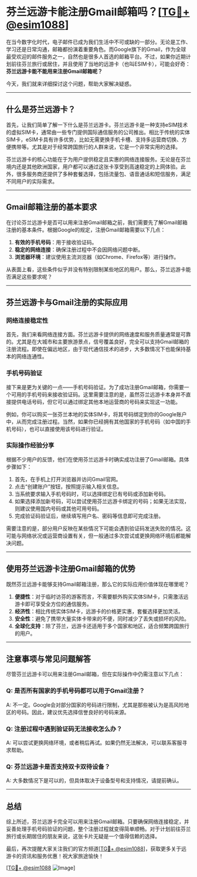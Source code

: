 # 芬兰远游卡能注册Gmail邮箱吗？[[TG💪+ @esim1088](https://t.me/s/esim1088)]

在当今数字化时代，电子邮件已成为我们生活中不可或缺的一部分。无论是工作、学习还是日常沟通，邮箱都扮演着重要角色。而Google旗下的Gmail，作为全球最受欢迎的邮件服务之一，自然也是很多人首选的邮箱平台。不过，如果你近期计划前往芬兰旅行或居住，并且使用了当地的远游卡（也叫ESIM卡），可能会好奇：**芬兰远游卡能不能用来注册Gmail邮箱呢？**

今天，我们就来详细探讨这个问题，帮助大家解决疑惑。

---

## 什么是芬兰远游卡？

首先，让我们简单了解一下什么是芬兰远游卡。芬兰远游卡是一种支持eSIM技术的虚拟SIM卡，通常由一些专门提供国际通信服务的公司推出。相比于传统的实体SIM卡，eSIM卡具有许多优势，比如无需更换手机卡槽、支持多运营商切换、方便携带等。尤其是对于经常跨国旅行的人群来说，它是一个非常实用的选择。

芬兰远游卡的核心功能在于为用户提供稳定且实惠的网络连接服务。无论是在芬兰境内还是其他欧洲国家，用户都可以通过这张卡享受到高速稳定的上网体验。此外，很多服务商还提供了多种套餐选择，包括流量包、语音通话和短信服务，满足不同用户的实际需求。

---

## Gmail邮箱注册的基本要求

在讨论芬兰远游卡是否可以用来注册Gmail邮箱之前，我们需要先了解Gmail邮箱注册的基本条件。根据Google的规定，注册Gmail邮箱需要以下几点：

1. **有效的手机号码**：用于接收验证码。
2. **稳定的网络连接**：确保注册过程中不会因网络问题中断。
3. **浏览器环境**：建议使用主流浏览器（如Chrome、Firefox等）进行操作。

从表面上看，这些条件似乎并没有特别限制某些地区的用户。那么，芬兰远游卡能否满足这些要求呢？

---

## 芬兰远游卡与Gmail注册的实际应用

### 网络连接稳定性

首先，我们来看网络连接方面。芬兰远游卡提供的网络速度和服务质量通常是可靠的。尤其是在大城市和主要旅游景点，信号覆盖良好，完全可以支持Gmail邮箱的注册流程。即使在偏远地区，由于现代通信技术的进步，大多数情况下也能保持基本的网络连通性。

### 手机号码验证

接下来是更为关键的一点——手机号码验证。为了成功注册Gmail邮箱，你需要一个可用的手机号码来接收验证码。这里需要注意的是，虽然芬兰远游卡本身并不直接提供电话号码，但它可以通过绑定其他本地运营商的号码来实现这一功能。

例如，你可以购买一张芬兰本地的实体SIM卡，将其号码绑定到你的Google账户中，从而完成注册过程。当然，如果你已经拥有其他国家的手机号码（如中国的手机号码），也可以直接使用该号码进行验证。

### 实际操作经验分享

根据不少用户的反馈，他们在使用芬兰远游卡时确实成功注册了Gmail邮箱。具体步骤如下：

1. 首先，在手机上打开浏览器并访问Gmail官网。
2. 点击“创建账户”按钮，按照提示输入相关信息。
3. 当系统要求输入手机号码时，可以选择绑定已有号码或添加新号码。
4. 如果选择添加新号码，可以尝试使用芬兰远游卡绑定的号码；如果无法实现，则建议使用国内号码或其他可用号码。
5. 完成验证码验证后，继续填写用户名、密码等信息即可完成注册。

需要注意的是，部分用户反映在某些情况下可能会遇到验证码发送失败的情况。这可能与网络状况或运营商设置有关，但一般通过多次尝试或更换网络环境后都能解决问题。

---

## 使用芬兰远游卡注册Gmail邮箱的优势

既然芬兰远游卡能够支持Gmail邮箱注册，那么它的实际应用价值体现在哪里呢？

1. **便捷性**：对于临时访芬的游客而言，不需要额外购买实体SIM卡，只需激活远游卡即可享受全方位的通信服务。
2. **经济性**：相比传统实体SIM卡，远游卡的价格更实惠，套餐选择更加灵活。
3. **安全性**：避免了携带大量实体卡带来的不便，同时减少了丢失或损坏的风险。
4. **全球化支持**：除了芬兰，远游卡还适用于多个国家和地区，适合频繁跨国旅行的用户。

---

## 注意事项与常见问题解答

尽管芬兰远游卡可以用来注册Gmail邮箱，但在实际操作中仍需注意以下几点：

### Q: 是否所有国家的手机号码都可以用于Gmail注册？
A: 不一定。Google会对部分国家的号码进行限制，尤其是那些被认为是高风险地区的号码。因此，建议优先选择信誉良好的号码来源。

### Q: 注册过程中遇到验证码无法接收怎么办？
A: 可以尝试更换网络环境，或者稍后再试。如果仍然无法解决，可以联系客服寻求帮助。

### Q: 芬兰远游卡是否支持双卡双待设备？
A: 大多数情况下是可以的，但具体取决于设备型号和支持情况，请提前确认。

---

## 总结

综上所述，芬兰远游卡完全可以用来注册Gmail邮箱。只要确保网络连接稳定，并妥善处理手机号码验证的问题，整个注册过程就变得简单顺畅。对于计划前往芬兰旅行或长期居住的朋友来说，这张卡片无疑是一个值得信赖的选择。

最后，再次提醒大家关注我们的官方频道[[TG💪+ @esim1088](https://t.me/s/esim1088)]，获取更多关于远游卡的资讯和服务优惠！祝大家旅途愉快！

[[TG💪+ @esim1088](https://t.me/s/esim1088) ![Image](https://i.postimg.cc/4NQfJmqS/Snipaste-2025-05-13-00-14-12.png)]